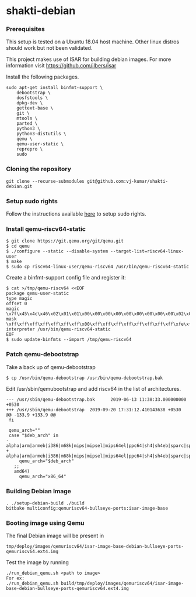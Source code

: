 # shakti-debian

### Prerequisites

This setup is tested on a Ubuntu 18.04 host machine. Other linux distros should
work but not been validated.

This project makes use of ISAR for building debian images. For more information
visit https://github.com/ilbers/isar

Install the following packages.
```
sudo apt-get install binfmt-support \
    debootstrap \
    dosfstools \
    dpkg-dev \
    gettext-base \
    git \
    mtools \
    parted \
    python3 \
    python3-distutils \
    qemu \
    qemu-user-static \
    reprepro \
    sudo
```

### Cloning the repository
```
git clone --recurse-submodules git@github.com:vj-kumar/shakti-debian.git
```

### Setup sudo rights

Follow the instructions available [here](https://github.com/ilbers/isar/blob/master/doc/user_manual.md#setup-sudo) to setup sudo rights.

### Install qemu-riscv64-static
```
$ git clone https://git.qemu.org/git/qemu.git
$ cd qemu
$ ./configure --static --disable-system --target-list=riscv64-linux-user
$ make
$ sudo cp riscv64-linux-user/qemu-riscv64 /usr/bin/qemu-riscv64-static
```

Create a binfmt-support config file and register it:

```
$ cat >/tmp/qemu-riscv64 <<EOF
package qemu-user-static
type magic
offset 0
magic \x7f\x45\x4c\x46\x02\x01\x01\x00\x00\x00\x00\x00\x00\x00\x00\x00\x02\x00\xf3\x00
mask \xff\xff\xff\xff\xff\xff\xff\x00\xff\xff\xff\xff\xff\xff\xff\xff\xfe\xff\xff\xff
interpreter /usr/bin/qemu-riscv64-static
EOF
$ sudo update-binfmts --import /tmp/qemu-riscv64
```

### Patch qemu-debootstrap

Take a back up of qemu-debootstrap
```
$ cp /usr/bin/qemu-debootstrap /usr/bin/qemu-debootstrap.bak
```
Edit /usr/sbin/qemubootstrap and add riscv64 in the list of architectures.

```
--- /usr/sbin/qemu-debootstrap.bak      2019-06-13 11:38:33.000000000 +0530
+++ /usr/sbin/qemu-debootstrap  2019-09-20 17:31:12.410143638 +0530
@@ -133,9 +133,9 @@
 fi

 qemu_arch=""
 case "$deb_arch" in
-  alpha|arm|armeb|i386|m68k|mips|mipsel|mips64el|ppc64|sh4|sh4eb|sparc|sparc64|s390x)
+  alpha|arm|armeb|i386|m68k|mips|mipsel|mips64el|ppc64|sh4|sh4eb|sparc|sparc64|s390x|riscv64)
     qemu_arch="$deb_arch"
   ;;
   amd64)
     qemu_arch="x86_64"

```

### Building Debian Image
```
. ./setup-debian-build ./build
bitbake multiconfig:qemuriscv64-bullseye-ports:isar-image-base
```
### Booting image using Qemu

The final Debian image will be present in

```
tmp/deploy/images/qemuriscv64/isar-image-base-debian-bullseye-ports-qemuriscv64.ext4.img
```
Test the image by running
```
./run_debian_qemu.sh <path to image>
For ex:
./run_debian_qemu.sh build/tmp/deploy/images/qemuriscv64/isar-image-base-debian-bullseye-ports-qemuriscv64.ext4.img
```
